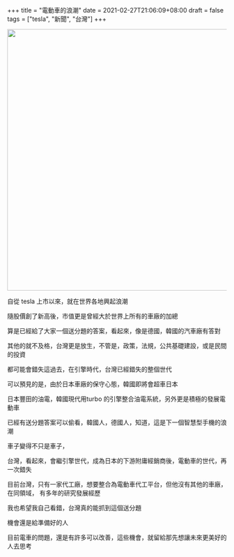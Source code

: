 +++
title = "電動車的浪潮"
date = 2021-02-27T21:06:09+08:00
draft = false
tags = ["tesla", "新聞", "台灣"]
+++

<img src="https://tesla-cdn.thron.com/delivery/public/image/tesla/3507e819-7abe-4095-a8a1-e9926c1e6d0f/bvlatuR/std/1440x900/TW-AWD-Hero-Desktop" width="600" />

自從 tesla 上市以來，就在世界各地興起浪潮

隨股價創了新高後，市值更是曾經大於世界上所有的車廠的加總

算是已經給了大家一個送分題的答案，看起來，像是德國，韓國的汽車廠有答對

<!--more-->

其他的就不及格，台灣更是放生，不管是，政策，法規，公共基礎建設，或是民間的投資

都可能會錯失這過去，在引擎時代，台灣已經錯失的整個世代

可以預見的是，由於日本車廠的保守心態，韓國即將會超車日本

日本豐田的油電，韓國現代用turbo 的引擎整合油電系統，另外更是積極的發展電動車

已經有送分題答案可以偷看，韓國人，德國人，知道，這是下一個智慧型手機的浪潮

車子變得不只是車子，


台灣，看起來，會繼引擎世代，成為日本的下游附庸經銷商後，電動車的世代，再一次錯失

目前台灣，只有一家代工廠，想要整合為電動車代工平台，但他沒有其他的車廠，在同領域，
有多年的研究發展經歷

我也希望我自己看錯，台灣真的能抓到這個送分題

機會還是給準備好的人

目前電車的問題，還是有許多可以改善，這些機會，就留給那先想讓未來更美好的人去思考
